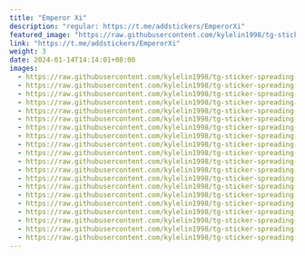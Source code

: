 ```yaml
---
title: "Emperor Xi"
description: "regular: https://t.me/addstickers/EmperorXi"
featured_image: "https://raw.githubusercontent.com/kylelin1998/tg-sticker-spreading-worldwide-images/main/img/c21d43e6-e8be-4132-bc51-1bd90c13e23f.jpg"
link: "https://t.me/addstickers/EmperorXi"
weight: 3
date: 2024-01-14T14:14:01+08:00
images:
  - https://raw.githubusercontent.com/kylelin1998/tg-sticker-spreading-worldwide-images/main/img/c21d43e6-e8be-4132-bc51-1bd90c13e23f.jpg
  - https://raw.githubusercontent.com/kylelin1998/tg-sticker-spreading-worldwide-images/main/img/4d601b31-e113-42f0-8bd8-628428eb2844.jpg
  - https://raw.githubusercontent.com/kylelin1998/tg-sticker-spreading-worldwide-images/main/img/74e6490c-fe0d-44bd-b766-75c51722f4b0.jpg
  - https://raw.githubusercontent.com/kylelin1998/tg-sticker-spreading-worldwide-images/main/img/ef3abc30-6981-42f9-a383-04bee2d2edb6.jpg
  - https://raw.githubusercontent.com/kylelin1998/tg-sticker-spreading-worldwide-images/main/img/db8453b5-d313-429d-b724-eece5836ef4c.jpg
  - https://raw.githubusercontent.com/kylelin1998/tg-sticker-spreading-worldwide-images/main/img/0baaef7a-0d18-40e7-b825-e91dbf72d4ee.jpg
  - https://raw.githubusercontent.com/kylelin1998/tg-sticker-spreading-worldwide-images/main/img/e9a6e51d-c8b1-4fc7-8a98-f7b138df78e4.jpg
  - https://raw.githubusercontent.com/kylelin1998/tg-sticker-spreading-worldwide-images/main/img/73dca6f9-0df7-4ec8-92c5-d7b4ce490fa9.jpg
  - https://raw.githubusercontent.com/kylelin1998/tg-sticker-spreading-worldwide-images/main/img/ce4f7875-9701-4ec6-83b1-5325b757e29f.jpg
  - https://raw.githubusercontent.com/kylelin1998/tg-sticker-spreading-worldwide-images/main/img/d0489eb9-9ba2-4d23-8d0c-69e2686d93ac.jpg
  - https://raw.githubusercontent.com/kylelin1998/tg-sticker-spreading-worldwide-images/main/img/3bc364fb-8bb7-4ce1-9b31-fcafabe7ffa5.jpg
  - https://raw.githubusercontent.com/kylelin1998/tg-sticker-spreading-worldwide-images/main/img/1a1a8978-e019-4921-a817-cec6e9cbdbd6.jpg
  - https://raw.githubusercontent.com/kylelin1998/tg-sticker-spreading-worldwide-images/main/img/2900f245-1646-4f7e-b48d-7133f7ce3949.jpg
  - https://raw.githubusercontent.com/kylelin1998/tg-sticker-spreading-worldwide-images/main/img/442c3a35-51d9-42d1-a717-2884f292d096.jpg
  - https://raw.githubusercontent.com/kylelin1998/tg-sticker-spreading-worldwide-images/main/img/90379046-667f-4364-85de-7eb3181b9179.jpg
  - https://raw.githubusercontent.com/kylelin1998/tg-sticker-spreading-worldwide-images/main/img/77d1fa2d-e548-4098-9f81-f4e5718483ae.jpg
  - https://raw.githubusercontent.com/kylelin1998/tg-sticker-spreading-worldwide-images/main/img/8c4ab424-f016-486d-b4f2-2f0e63d1d778.jpg
  - https://raw.githubusercontent.com/kylelin1998/tg-sticker-spreading-worldwide-images/main/img/601fc6cb-5823-4337-8955-98685d7b23ba.jpg
  - https://raw.githubusercontent.com/kylelin1998/tg-sticker-spreading-worldwide-images/main/img/a2e072c1-cb9b-46b0-ae0f-eb00c2908395.jpg
  - https://raw.githubusercontent.com/kylelin1998/tg-sticker-spreading-worldwide-images/main/img/7bc05fe0-f580-4412-adea-870205811357.jpg
---
```

